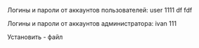 Логины и пароли от аккаунтов пользователей:
user 1111
df fdf

Логины и пароли от аккаунтов администратора:
ivan 111

Установить - файл 
